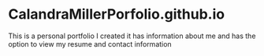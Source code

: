 # CalandraMillerPorfolio.github.io
This is a personal portfolio I created it has information about me and has the option to view my resume and contact information
